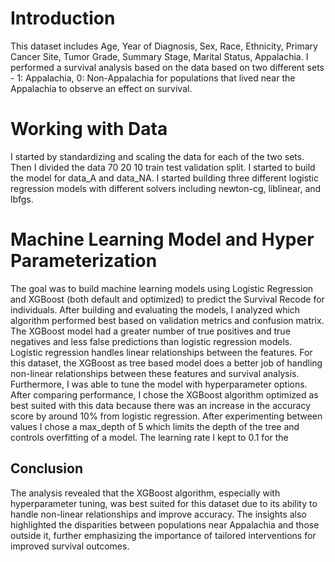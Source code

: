 # Introduction

This dataset includes Age, Year of Diagnosis, Sex, Race, Ethnicity, Primary Cancer Site, Tumor Grade, Summary Stage, Marital Status, Appalachia. I performed a survival analysis based on the data based on two different sets - 1: Appalachia, 0: Non-Appalachia for populations that lived near the Appalachia to observe an effect on survival.

# Working with Data

I started by standardizing and scaling the data for each of the two sets. Then I divided the data 70 20 10 train test validation split. I started to build the model for data_A and data_NA. I started building three different logistic regression models with different solvers including newton-cg, liblinear, and lbfgs.

# Machine Learning Model and Hyper Parameterization

The goal was to build machine learning models using Logistic Regression and XGBoost (both default and optimized) to predict the Survival Recode for individuals. After building and evaluating the models, I analyzed which algorithm performed best based on validation metrics and confusion matrix. The XGBoost model had a greater number of true positives and true negatives and less false predictions than logistic regression models. Logistic regression handles linear relationships between the features. For this dataset, the XGBoost as tree based model does a better job of handling non-linear relationships between these features and survival analysis. Furthermore, I was able to tune the model with hyperparameter options. After comparing performance, I chose the XGBoost algorithm optimized as best suited with this data because there was an increase in the accuracy score by around 10% from logistic regression. After experimenting between values I chose a max_depth of 5 which limits the depth of the tree and controls overfitting of a model. The learning rate I kept to 0.1 for the



## Conclusion
The analysis revealed that the XGBoost algorithm, especially with hyperparameter tuning, was best suited for this dataset due to its ability to handle non-linear relationships and improve accuracy. The insights also highlighted the disparities between populations near Appalachia and those outside it, further emphasizing the importance of tailored interventions for improved survival outcomes.
